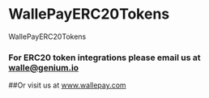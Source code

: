 # WallePayERC20Tokens
WallePayERC20Tokens

### For ERC20 token integrations please email us at walle@genium.io
##Or visit us at www.wallepay.com
